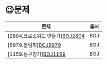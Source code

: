 # 	&#128521;문제


|문제|출처|
|------|---|
|[2804.크로스워드 만들기][BOJ2804](https://www.acmicpc.net/problem/2804)|BOJ|
|[8979.올림픽][BOJ8979](https://www.acmicpc.net/problem/8979)|BOJ|
|[1159.농구경기][BOJ1159](https://www.acmicpc.net/problem/1159)|BOJ|

